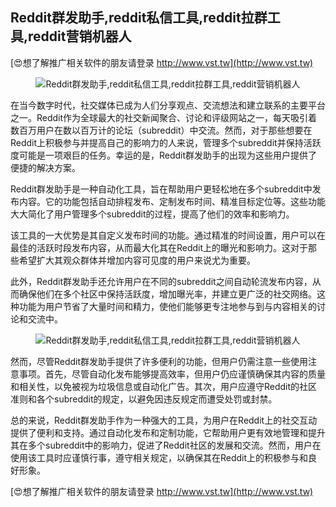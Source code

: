 ## **Reddit群发助手,reddit私信工具,reddit拉群工具,reddit营销机器人**

[😍想了解推广相关软件的朋友请登录 http://www.vst.tw](http://www.vst.tw)

 <center><img src="https://vst.tw/MP4/tuiguang/png/4.png" alt="Reddit群发助手,reddit私信工具,reddit拉群工具,reddit营销机器人"></center>

在当今数字时代，社交媒体已成为人们分享观点、交流想法和建立联系的主要平台之一。Reddit作为全球最大的社交新闻聚合、讨论和评级网站之一，每天吸引着数百万用户在数以百万计的论坛（subreddit）中交流。然而，对于那些想要在Reddit上积极参与并提高自己的影响力的人来说，管理多个subreddit并保持活跃度可能是一项艰巨的任务。幸运的是，Reddit群发助手的出现为这些用户提供了便捷的解决方案。

Reddit群发助手是一种自动化工具，旨在帮助用户更轻松地在多个subreddit中发布内容。它的功能包括自动排程发布、定制发布时间、精准目标定位等。这些功能大大简化了用户管理多个subreddit的过程，提高了他们的效率和影响力。

该工具的一大优势是其自定义发布时间的功能。通过精准的时间设置，用户可以在最佳的活跃时段发布内容，从而最大化其在Reddit上的曝光和影响力。这对于那些希望扩大其观众群体并增加内容可见度的用户来说尤为重要。

此外，Reddit群发助手还允许用户在不同的subreddit之间自动轮流发布内容，从而确保他们在多个社区中保持活跃度，增加曝光率，并建立更广泛的社交网络。这种功能为用户节省了大量时间和精力，使他们能够更专注地参与到与内容相关的讨论和交流中。

 <center><img src="https://vst.tw/MP4/tuiguang/png/6.png" alt="Reddit群发助手,reddit私信工具,reddit拉群工具,reddit营销机器人"></center>

然而，尽管Reddit群发助手提供了许多便利的功能，但用户仍需注意一些使用注意事项。首先，尽管自动化发布能够提高效率，但用户仍应谨慎确保其内容的质量和相关性，以免被视为垃圾信息或自动化广告。其次，用户应遵守Reddit的社区准则和各个subreddit的规定，以避免因违反规定而遭受处罚或封禁。

总的来说，Reddit群发助手作为一种强大的工具，为用户在Reddit上的社交互动提供了便利和支持。通过自动化发布和定制功能，它帮助用户更有效地管理和提升其在多个subreddit中的影响力，促进了Reddit社区的发展和交流。然而，用户在使用该工具时应谨慎行事，遵守相关规定，以确保其在Reddit上的积极参与和良好形象。

[😍想了解推广相关软件的朋友请登录 http://www.vst.tw](http://www.vst.tw)



